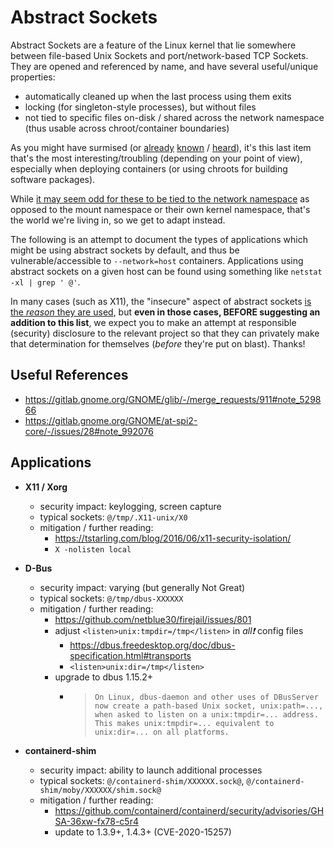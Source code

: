 # Abstract Sockets

Abstract Sockets are a feature of the Linux kernel that lie somewhere between file-based Unix Sockets and port/network-based TCP Sockets.  They are opened and referenced by name, and have several useful/unique properties:

- automatically cleaned up when the last process using them exits
- locking (for singleton-style processes), but without files
- not tied to specific files on-disk / shared across the network namespace (thus usable across chroot/container boundaries)

As you might have surmised (or [already](https://github.com/moby/moby/issues/14767) [known](https://docs.docker.com/engine/reference/run/#network-host) / [heard](https://medium.com/nttlabs/dont-use-host-network-namespace-f548aeeef575)), it's this last item that's the most interesting/troubling (depending on your point of view), especially when deploying containers (or using chroots for building software packages).

While [it may seem odd for these to be tied to the network namespace](https://github.com/containers/bubblewrap/issues/330#issuecomment-533792265) as opposed to the mount namespace or their own kernel namespace, that's the world we're living in, so we get to adapt instead.

The following is an attempt to document the types of applications which might be using abstract sockets by default, and thus be vulnerable/accessible to `--network=host` containers.  Applications using abstract sockets on a given host can be found using something like `netstat -xl | grep ' @'`.

In many cases (such as X11), the "insecure" aspect of abstract sockets [is the *reason* they are used](https://tstarling.com/blog/2016/06/x11-security-isolation/), but **even in those cases, BEFORE suggesting an addition to this list**, we expect you to make an attempt at responsible (security) disclosure to the relevant project so that they can privately make that determination for themselves (*before* they're put on blast).  Thanks!

## Useful References

- https://gitlab.gnome.org/GNOME/glib/-/merge_requests/911#note_529866
- https://gitlab.gnome.org/GNOME/at-spi2-core/-/issues/28#note_992076

## Applications

- **X11 / Xorg**
  - security impact: keylogging, screen capture
  - typical sockets: `@/tmp/.X11-unix/X0`
  - mitigation / further reading:
    - https://tstarling.com/blog/2016/06/x11-security-isolation/
    - `X -nolisten local`

- **D-Bus**
  - security impact: varying (but generally Not Great)
  - typical sockets: `@/tmp/dbus-XXXXXX`
  - mitigation / further reading:
    - https://github.com/netblue30/firejail/issues/801
    - adjust `<listen>unix:tmpdir=/tmp</listen>` in *all❗* config files
      - https://dbus.freedesktop.org/doc/dbus-specification.html#transports
      - `<listen>unix:dir=/tmp</listen>`
    - upgrade to dbus 1.15.2+
      - > `On Linux, dbus-daemon and other uses of DBusServer now create a path-based Unix socket, unix:path=..., when asked to listen on a unix:tmpdir=... address. This makes unix:tmpdir=... equivalent to unix:dir=... on all platforms.`

- **containerd-shim**
  - security impact: ability to launch additional processes
  - typical sockets: `@/containerd-shim/XXXXXX.sock@`, `@/containerd-shim/moby/XXXXXX/shim.sock@`
  - mitigation / further reading:
    - https://github.com/containerd/containerd/security/advisories/GHSA-36xw-fx78-c5r4
    - update to 1.3.9+, 1.4.3+ (CVE-2020-15257)
